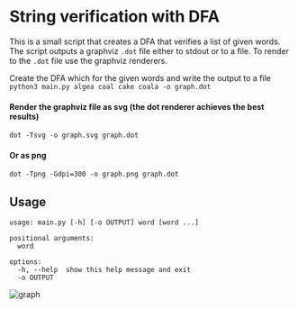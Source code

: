 # String verification with DFA

This is a small script that creates a DFA that verifies a list of given words. The script outputs a graphviz `.dot` file either to stdout or to a file. To render to the `.dot` file use the graphviz renderers.

Create the DFA which for the given words and write the output to a file
`python3 main.py algea coal cake coala -o graph.dot`

#### Render the graphviz file as svg (the dot renderer achieves the best results)
```plaintext
dot -Tsvg -o graph.svg graph.dot
```

#### Or as png
```plaintext
dot -Tpng -Gdpi=300 -o graph.png graph.dot
```

## Usage
```plaintext
usage: main.py [-h] [-o OUTPUT] word [word ...]

positional arguments:
  word

options:
  -h, --help  show this help message and exit
  -o OUTPUT
```

![graph](https://user-images.githubusercontent.com/36423219/187791405-537c77fc-9d9c-4025-95e5-36ee021579f9.png)

